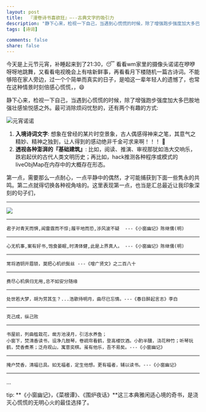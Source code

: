 ```yaml
---
layout: post
title:  『漫卷诗书喜欲狂』—--古典文字的吸引力
description: "静下心来，检视一下自己，当遇到心慌慌的时候，除了增强跑步强度加大多巴胺地强壮感愉悦感之外。最可消除烦闷忧愁的，还有两个有趣的方式:"
tags: [诗词]

comments: false
share: false
---
```


今天是上元节元宵，补睡起来到了21:30，:sleeping: 看看wm家里的摄像头诺诺在咿咿呀呀地跳舞，又看看电视晚会上有啥新鲜事，再看看月下楼随机一篇古诗词。不能够陪在家人旁边，过一个个简单而真实的日子，是咱这一辈年轻人的遗憾了，也常在这种情景时刻倍感心慌慌，，:smile:

静下心来，检视一下自己，当遇到心慌慌的时候，除了增强跑步强度加大多巴胺地强壮感愉悦感之外。最可消除烦闷忧愁的，还有两个有趣的方式:

![元宵诺诺](http://b-egs-studio-images.oss-cn-shenzhen.aliyuncs.com/ruoxu-blog%2Fyuan-xiao-jie-nuo-nuo.jpg)
 


1. **入境诗词文字**: 想象在曾经的某片时空景象，古人偶感得神来之笔，其意气之精妙、精神之独到，让人得到的感动绝非千金可求来啊！！！ :pray:
2. **透视各种澎湃的『基础建筑』**:  比如，阅读、推演、审视那犹如浩大交响乐，跌宕起伏的古代人类文明历史；再比如，hack推测各种程序或模式的liveObjMap在内存中的大概存在形态。

第一点，需要那么一点耐心，一点平静中的偶然，才可能捕获到下面一些隽永的共鸣。第二点就得切换各种视角啥的。这里表现第一点，也当是汇总最近让我印象深刻的句子们，

---
![](http://b-egs-studio-images.oss-cn-shenzhen.aliyuncs.com/ruoxu-blog%2Fman-juan-shi-cover.jpg)

---
	君子对青天而惧,闻雷霆而不惊;履平地而恐,涉风波不疑  ---《小窗幽记》陈继儒(明)
---	
	心无机事,案有好书,饱食晏眠,时清体健,此是上界真人。 ---《小窗幽记》陈继儒(明)
---
	常将酒钥开眉锁，莫把心机织鬓丝 ---《增广贤文》之二百八十
---
	费尽心机俱归无用,总不如安分随缘
---
	处世若大梦，胡为劳其生？...浩歌待明月，曲尽已忘情。---《春日醉起言志》李白
---
	克己成，纵己败
---
	书屋前，列曲槛栽花，凿方池浸月，引活水养鱼；
	小窗下，焚清香读书，设净几鼓琴，卷疏帘看鹤，登高楼饮酒。小酌半醺，浇花种竹；听琴玩鹤，焚香煮茶；泛舟观山，寓意奕棋。虽有他乐，吾不易矣。---《小窗幽记》
---
	掩户焚香，清福已具。如无福者，定生他想。更有福者，辅以读书。---《小窗幽记》
---

...


tip: **《小窗幽记》，《菜根谭》、《围炉夜话》**这三本典雅闲适心境的奇书，是浇灭心慌慌的无明心火的最佳选择了。